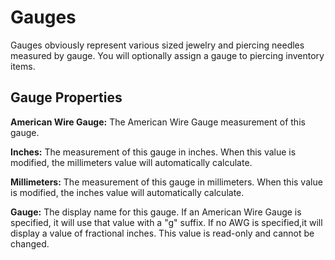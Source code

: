 # Gauges

Gauges obviously represent various sized jewelry and piercing needles measured by gauge. You will optionally assign a gauge to piercing inventory items.

## Gauge Properties

**American Wire Gauge:** The American Wire Gauge measurement of this gauge.

**Inches:** The measurement of this gauge in inches. When this value is modified, the millimeters value will automatically calculate.

**Millimeters:** The measurement of this gauge in millimeters. When this value is modified, the inches value will automatically calculate.

**Gauge:** The display name for this gauge. If an American Wire Gauge is specified, it will use that value with a "g" suffix. If no AWG is specified,it will display a value of fractional inches. This value is read-only and cannot be changed.